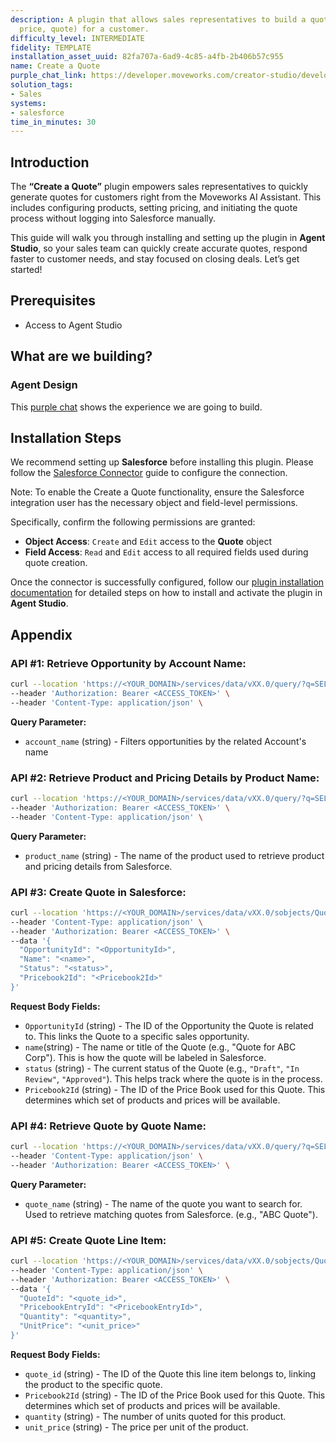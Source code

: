 ```yaml
---
description: A plugin that allows sales representatives to build a quote (configure,
  price, quote) for a customer.
difficulty_level: INTERMEDIATE
fidelity: TEMPLATE
installation_asset_uuid: 82fa707a-6ad9-4c85-a4fb-2b406b57c955
name: Create a Quote
purple_chat_link: https://developer.moveworks.com/creator-studio/developer-tools/purple-chat?conversation=%7B%22startTimestamp%22%3A%2211%3A43%2BAM%22%2C%22messages%22%3A%5B%7B%22parts%22%3A%5B%7B%22richText%22%3A%22I+need+to+build+a+quote+for+Acme+Inc.+for+the+new+X500+SKU+they+are+interested+in+purchasing.%22%7D%5D%2C%22role%22%3A%22user%22%7D%2C%7B%22parts%22%3A%5B%7B%22reasoningSteps%22%3A%5B%7B%22richText%22%3A%22Searches+Salesforce+for+Acme+Inc.+and+SKU+details%22%2C%22status%22%3A%22success%22%7D%5D%7D%2C%7B%22richText%22%3A%22%3Cp%3EI+found+Acme+Inc.+in+Salesforce.+Please+provide+more+details+to+build+the+quote.%3Cbr%3E%3C%2Fp%3E%22%7D%2C%7B%22richText%22%3A%22%3Cb%3E%3Cp%3EQuote+Details+Needed%3Cbr%3E%3C%2Fp%3E%3C%2Fb%3E%3Cbr%3E%3Cp%3E%3Cb%3ECustomer%3A%3C%2Fb%3E+Acme+Inc.%3Cbr%3E%3Cb%3ESKU%3A%3C%2Fb%3E+X500%3Cbr%3E%3C%2Fp%3E%22%7D%2C%7B%22buttons%22%3A%5B%7B%22buttonText%22%3A%22Enter+Quantity%22%2C%22style%22%3A%22outlined%22%7D%2C%7B%22buttonText%22%3A%22Enter+Pricing%22%2C%22style%22%3A%22outlined%22%7D%2C%7B%22buttonText%22%3A%22Specify+Quote+Validity%22%2C%22style%22%3A%22outlined%22%7D%5D%7D%5D%2C%22role%22%3A%22assistant%22%7D%2C%7B%22parts%22%3A%5B%7B%22richText%22%3A%22%3Cp%3EQuantity+is+100+units+at+a+price+of+%24150+each.+Quote+is+valid+for+30+days.%3Cbr%3E%3C%2Fp%3E%22%7D%5D%2C%22role%22%3A%22user%22%7D%2C%7B%22parts%22%3A%5B%7B%22reasoningSteps%22%3A%5B%7B%22richText%22%3A%22Validates+provided+details%22%2C%22status%22%3A%22success%22%7D%5D%7D%2C%7B%22richText%22%3A%22%3Cp%3EPlease+confirm+the+quote+details+for+Acme+Inc.%3Cbr%3E%3C%2Fp%3E%22%7D%2C%7B%22richText%22%3A%22%3Cb%3E%3Cp%3EQuote+Confirmation%3Cbr%3E%3C%2Fp%3E%3C%2Fb%3E%3Cbr%3E%3Cp%3E%3Cb%3ECustomer%3A%3C%2Fb%3E+Acme+Inc.%3Cbr%3E%3Cb%3ESKU%3A%3C%2Fb%3E+X500%3Cbr%3E%3Cb%3EQuantity%3A%3C%2Fb%3E+100+units%3Cbr%3E%3Cb%3EPrice%3A%3C%2Fb%3E+%24150+each%3Cbr%3E%3Cb%3EValidity%3A%3C%2Fb%3E+30+days%3C%2Fp%3E%22%7D%2C%7B%22buttons%22%3A%5B%7B%22buttonText%22%3A%22Confirm+and+Build+Quote+in+Salesforce%22%2C%22style%22%3A%22filled%22%7D%2C%7B%22buttonText%22%3A%22Edit+Details%22%2C%22style%22%3A%22outlined%22%7D%2C%7B%22buttonText%22%3A%22Cancel%22%2C%22style%22%3A%22outlined%22%7D%5D%7D%5D%2C%22role%22%3A%22assistant%22%7D%2C%7B%22parts%22%3A%5B%7B%22richText%22%3A%22Okay%2C+building+the+quote...%22%7D%5D%2C%22role%22%3A%22user%22%7D%2C%7B%22parts%22%3A%5B%7B%22reasoningSteps%22%3A%5B%7B%22richText%22%3A%22Creates+quote+in+Salesforce%22%2C%22status%22%3A%22success%22%7D%5D%7D%2C%7B%22richText%22%3A%22Okay%2C+I+built+the+quote%21%22%7D%2C%7B%22citations%22%3A%5B%7B%22citationTitle%22%3A%22Acme+Inc.+Quote%22%2C%22connectorName%22%3A%22salesforce%22%7D%5D%7D%5D%2C%22role%22%3A%22assistant%22%7D%5D%7D
solution_tags:
- Sales
systems:
- salesforce
time_in_minutes: 30
---
```


## **Introduction**

The **“Create a Quote”** plugin empowers sales representatives to quickly generate quotes for customers right from the Moveworks AI Assistant. This includes configuring products, setting pricing, and initiating the quote process without logging into Salesforce manually.

This guide will walk you through installing and setting up the plugin in **Agent Studio**, so your sales team can quickly create accurate quotes, respond faster to customer needs, and stay focused on closing deals. Let’s get started!

## **Prerequisites**

- Access to Agent Studio

## **What are we building?**

### **Agent Design**

This [purple chat](https://developer.moveworks.com/creator-studio/developer-tools/purple-chat?conversation=%7B%22startTimestamp%22%3A%2211%3A43%2BAM%22%2C%22messages%22%3A%5B%7B%22parts%22%3A%5B%7B%22richText%22%3A%22I+need+to+build+a+quote+for+Acme+Inc.+for+the+new+X500+SKU+they+are+interested+in+purchasing.%22%7D%5D%2C%22role%22%3A%22user%22%7D%2C%7B%22parts%22%3A%5B%7B%22reasoningSteps%22%3A%5B%7B%22richText%22%3A%22Searches+Salesforce+for+Acme+Inc.+and+SKU+details%22%2C%22status%22%3A%22success%22%7D%5D%7D%2C%7B%22richText%22%3A%22%3Cp%3EI+found+Acme+Inc.+in+Salesforce.+Please+provide+more+details+to+build+the+quote.%3Cbr%3E%3C%2Fp%3E%22%7D%2C%7B%22richText%22%3A%22%3Cb%3E%3Cp%3EQuote+Details+Needed%3Cbr%3E%3C%2Fp%3E%3C%2Fb%3E%3Cbr%3E%3Cp%3E%3Cb%3ECustomer%3A%3C%2Fb%3E+Acme+Inc.%3Cbr%3E%3Cb%3ESKU%3A%3C%2Fb%3E+X500%3Cbr%3E%3C%2Fp%3E%22%7D%2C%7B%22buttons%22%3A%5B%7B%22buttonText%22%3A%22Enter+Quantity%22%2C%22style%22%3A%22outlined%22%7D%2C%7B%22buttonText%22%3A%22Enter+Pricing%22%2C%22style%22%3A%22outlined%22%7D%2C%7B%22buttonText%22%3A%22Specify+Quote+Validity%22%2C%22style%22%3A%22outlined%22%7D%5D%7D%5D%2C%22role%22%3A%22assistant%22%7D%2C%7B%22parts%22%3A%5B%7B%22richText%22%3A%22%3Cp%3EQuantity+is+100+units+at+a+price+of+%24150+each.+Quote+is+valid+for+30+days.%3Cbr%3E%3C%2Fp%3E%22%7D%5D%2C%22role%22%3A%22user%22%7D%2C%7B%22parts%22%3A%5B%7B%22reasoningSteps%22%3A%5B%7B%22richText%22%3A%22Validates+provided+details%22%2C%22status%22%3A%22success%22%7D%5D%7D%2C%7B%22richText%22%3A%22%3Cp%3EPlease+confirm+the+quote+details+for+Acme+Inc.%3Cbr%3E%3C%2Fp%3E%22%7D%2C%7B%22richText%22%3A%22%3Cb%3E%3Cp%3EQuote+Confirmation%3Cbr%3E%3C%2Fp%3E%3C%2Fb%3E%3Cbr%3E%3Cp%3E%3Cb%3ECustomer%3A%3C%2Fb%3E+Acme+Inc.%3Cbr%3E%3Cb%3ESKU%3A%3C%2Fb%3E+X500%3Cbr%3E%3Cb%3EQuantity%3A%3C%2Fb%3E+100+units%3Cbr%3E%3Cb%3EPrice%3A%3C%2Fb%3E+%24150+each%3Cbr%3E%3Cb%3EValidity%3A%3C%2Fb%3E+30+days%3C%2Fp%3E%22%7D%2C%7B%22buttons%22%3A%5B%7B%22buttonText%22%3A%22Confirm+and+Build+Quote+in+Salesforce%22%2C%22style%22%3A%22filled%22%7D%2C%7B%22buttonText%22%3A%22Edit+Details%22%2C%22style%22%3A%22outlined%22%7D%2C%7B%22buttonText%22%3A%22Cancel%22%2C%22style%22%3A%22outlined%22%7D%5D%7D%5D%2C%22role%22%3A%22assistant%22%7D%2C%7B%22parts%22%3A%5B%7B%22richText%22%3A%22Okay%2C+building+the+quote...%22%7D%5D%2C%22role%22%3A%22user%22%7D%2C%7B%22parts%22%3A%5B%7B%22reasoningSteps%22%3A%5B%7B%22richText%22%3A%22Creates+quote+in+Salesforce%22%2C%22status%22%3A%22success%22%7D%5D%7D%2C%7B%22richText%22%3A%22Okay%2C+I+built+the+quote%21%22%7D%2C%7B%22citations%22%3A%5B%7B%22citationTitle%22%3A%22Acme+Inc.+Quote%22%2C%22connectorName%22%3A%22salesforce%22%7D%5D%7D%5D%2C%22role%22%3A%22assistant%22%7D%5D%7D) shows the experience we are going to build.

## **Installation Steps**

We recommend setting up **Salesforce** before installing this plugin. Please follow the [Salesforce Connector](https://developer.moveworks.com/marketplace/package/?id=salesforce&hist=home%2Cbrws#how-to-implement) guide to configure the connection.

Note: To enable the Create a Quote functionality, ensure the Salesforce integration user has the necessary object and field-level permissions.

Specifically, confirm the following permissions are granted:

- **Object Access**: `Create` and `Edit` access to the **Quote** object
- **Field Access**: `Read` and `Edit` access to all required fields used during quote creation.

Once the connector is successfully configured, follow our [plugin installation documentation](https://help.moveworks.com/docs/ai-agent-marketplace-installation) for detailed steps on how to install and activate the plugin in **Agent Studio**.

## **Appendix**

### **API #1: Retrieve Opportunity by Account Name:**

```bash
curl --location 'https://<YOUR_DOMAIN>/services/data/vXX.0/query/?q=SELECT+Id,+Name,+Account.Name,+CloseDate+FROM+Opportunity+WHERE+Account.Name+LIKE+%27%25{{account_name}}%25%27+ORDER+BY+CloseDate+DESC+LIMIT+1' \
--header 'Authorization: Bearer <ACCESS_TOKEN>' \
--header 'Content-Type: application/json' \
```

**Query Parameter:**

- `account_name` (string) - Filters opportunities by the related Account's name

### **API #2: Retrieve Product and Pricing Details by Product Name:**

```bash
curl --location 'https://<YOUR_DOMAIN>/services/data/vXX.0/query/?q=SELECT+Id,+Pricebook2.Id,+Pricebook2.Name,+Product2.Id,+Product2.Name,+Product2.ProductCode,+UnitPrice+FROM+PricebookEntry+WHERE+Product2.Name+LIKE+%27%25{{product_name}}%25%27+AND+Pricebook2.IsActive+=+true' \
--header 'Authorization: Bearer <ACCESS_TOKEN>' \
--header 'Content-Type: application/json' \
```

**Query Parameter:**

- `product_name` (string) - The name of the product used to retrieve product and pricing details from Salesforce.

### **API #3: Create Quote in Salesforce:**

```bash
curl --location 'https://<YOUR_DOMAIN>/services/data/vXX.0/sobjects/Quote' \
--header 'Content-Type: application/json' \
--header 'Authorization: Bearer <ACCESS_TOKEN>' \
--data '{
  "OpportunityId": "<OpportunityId>",
  "Name": "<name>",
  "Status": "<status>",
  "Pricebook2Id": "<Pricebook2Id>"
}'
```

**Request Body Fields:**

- `OpportunityId` (string) - The ID of the Opportunity the Quote is related to. This links the Quote to a specific sales opportunity.
- `name`(string) - The name or title of the Quote (e.g., "Quote for ABC Corp"). This is how the quote will be labeled in Salesforce.
- `status` (string) - The current status of the Quote (e.g., `"Draft"`, `"In Review"`, `"Approved"`). This helps track where the quote is in the process.
- `Pricebook2Id` (string) - The ID of the Price Book used for this Quote. This determines which set of products and prices will be available.

### **API #4: Retrieve Quote by Quote Name:**

```bash
curl --location 'https://<YOUR_DOMAIN>/services/data/vXX.0/query/?q=SELECT+Id,+Name+FROM+Quote+WHERE+Name+LIKE+%27%25{{quote_name}}%25%27' \
--header 'Content-Type: application/json' \
--header 'Authorization: Bearer <ACCESS_TOKEN>' \
```

**Query Parameter:**

- `quote_name` (string) - The name of the quote you want to search for. Used to retrieve matching quotes from Salesforce. (e.g., "ABC Quote").

### **API #5: Create Quote Line Item:**

```bash
curl --location 'https://<YOUR_DOMAIN>/services/data/vXX.0/sobjects/QuoteLineItem' \
--header 'Content-Type: application/json' \
--header 'Authorization: Bearer <ACCESS_TOKEN>' \
--data '{
  "QuoteId": "<quote_id>",  
  "PricebookEntryId": "<PricebookEntryId>",  
  "Quantity": "<quantity>",
  "UnitPrice": "<unit_price>"
}'
```

**Request Body Fields:**

- `quote_id` (string) - The ID of the Quote this line item belongs to, linking the product to the specific quote.
- `Pricebook2Id` (string) - The ID of the Price Book used for this Quote. This determines which set of products and prices will be available.
- `quantity` (string) - The number of units quoted for this product.
- `unit_price` (string) - The price per unit of the product.
